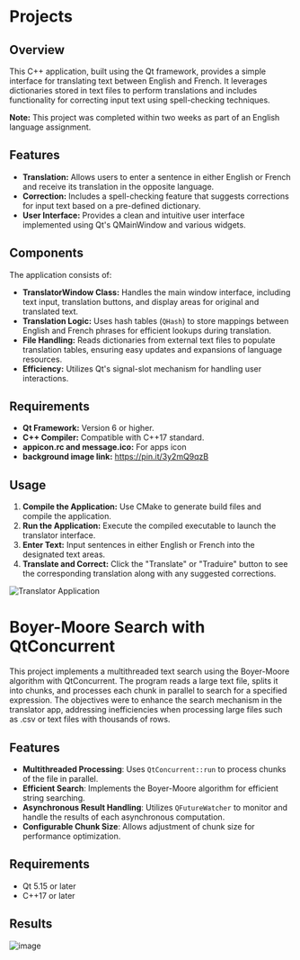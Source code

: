 # Projects

## Overview

This C++ application, built using the Qt framework, provides a simple interface for translating text between English and French. It leverages dictionaries stored in text files to perform translations and includes functionality for correcting input text using spell-checking techniques.

**Note:** This project was completed within two weeks as part of an English language assignment.

## Features

- **Translation:** Allows users to enter a sentence in either English or French and receive its translation in the opposite language.
- **Correction:** Includes a spell-checking feature that suggests corrections for input text based on a pre-defined dictionary.
- **User Interface:** Provides a clean and intuitive user interface implemented using Qt's QMainWindow and various widgets.

## Components

The application consists of:

- **TranslatorWindow Class:** Handles the main window interface, including text input, translation buttons, and display areas for original and translated text.
- **Translation Logic:** Uses hash tables (`QHash`) to store mappings between English and French phrases for efficient lookups during translation.
- **File Handling:** Reads dictionaries from external text files to populate translation tables, ensuring easy updates and expansions of language resources.
- **Efficiency:** Utilizes Qt's signal-slot mechanism for handling user interactions.

## Requirements

- **Qt Framework:** Version 6 or higher.
- **C++ Compiler:** Compatible with C++17 standard.
- **appicon.rc and message.ico:** For apps icon
- **background image link:** https://pin.it/3y2mQ9qzB

## Usage

1. **Compile the Application:** Use CMake to generate build files and compile the application.
2. **Run the Application:** Execute the compiled executable to launch the translator interface.
3. **Enter Text:** Input sentences in either English or French into the designated text areas.
4. **Translate and Correct:** Click the "Translate" or "Traduire" button to see the corresponding translation along with any suggested corrections.

![Translator Application](https://github.com/Nemhesis-Idrissa/Projects/assets/43876545/5485f442-08ae-4884-b887-204459c9c75e)





# Boyer-Moore Search with QtConcurrent

This project implements a multithreaded text search using the Boyer-Moore algorithm with QtConcurrent. The program reads a large text file, splits it into chunks, and processes each chunk in parallel to search for a specified expression. The objectives were to enhance the search mechanism in the translator app, addressing inefficiencies when processing large files such as .csv or text files with thousands of rows.
## Features

- **Multithreaded Processing**: Uses `QtConcurrent::run` to process chunks of the file in parallel.
- **Efficient Search**: Implements the Boyer-Moore algorithm for efficient string searching.
- **Asynchronous Result Handling**: Utilizes `QFutureWatcher` to monitor and handle the results of each asynchronous computation.
- **Configurable Chunk Size**: Allows adjustment of chunk size for performance optimization.

## Requirements

- Qt 5.15 or later
- C++17 or later

## Results 
![image](https://github.com/Nemhesis-Idrissa/Projects/assets/43876545/26e33ff7-8622-4ae0-b6c8-064a62646238)
